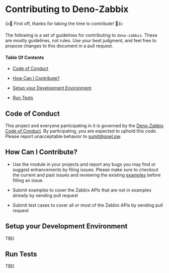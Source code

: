 # Contributing to Deno-Zabbix

:+1::tada: First off, thanks for taking the time to contribute! :tada::+1:

The following is a set of guidelines for contributing to `deno-zabbix`. These are mostly guidelines, not rules. Use your best judgment, and feel free to propose changes to this document in a pull request.

#### Table Of Contents

* [Code of Conduct](#code-of-conduct)

* [How Can I Contribute?](#how-can-i-contribute)

* [Setup your Development Environment](#setup-your-development-environment)

* [Run Tests](#run-tests)

## Code of Conduct

This project and everyone participating in it is governed by the [Deno-Zabbix Code of Conduct](CODE_OF_CONDUCT.md). By participating, you are expected to uphold this code. Please report unacceptable behavior to [sumit@goel.pw](mailto:sumit@goel.pw).

## How Can I Contribute?

* Use the module in your projects and report any bugs you may find or suggest enhancements by filing issues. Please make sure to checkout the current and past issues and reviewing the existing [examples](examples) before filling an issue.

* Submit examples to cover the Zabbix APIs that are not in examples already by sending pull request

* Submit test cases to cover all or most of the Zabbix APIs by sending pull request

## Setup your Development Environment

TBD

## Run Tests

TBD
